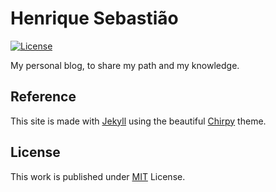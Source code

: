 # Henrique Sebastião

[![License](https://img.shields.io/github/license/henriquesebastiao/henriquesebastiao.github.io)](https://github.com/henriquesebastiao/henriquesebastiao.github.io/blob/main/LICENSE)

My personal blog, to share my path and my knowledge.

## Reference

This site is made with [Jekyll](https://jekyllrb.com/) using the beautiful [Chirpy](https://github.com/cotes2020/jekyll-theme-chirpy) theme.

## License

This work is published under [MIT](LICENSE) License.

